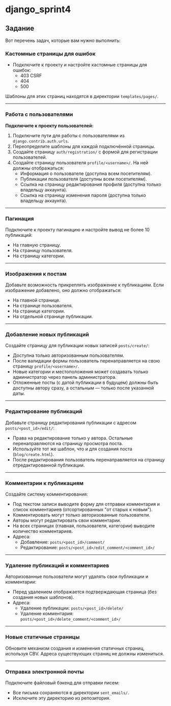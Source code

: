 # django_sprint4

## Задание

Вот перечень задач, которые вам нужно выполнить:

### Кастомные страницы для ошибок
- Подключите к проекту и настройте кастомные страницы для ошибок:
  - 403 CSRF
  - 404
  - 500  
  
Шаблоны для этих страниц находятся в директории `templates/pages/`.

---

### Работа с пользователями
**Подключите к проекту пользователей:**
1. Подключите пути для работы с пользователями из `django.contrib.auth.urls`.
2. Переопределите шаблоны для каждой подключённой страницы.
3. Создайте страницу `auth/registration/` с формой для регистрации пользователей.
4. Создайте страницу пользователя `profile/<username>/`. На ней должны отображаться:
   - Информация о пользователе (доступна всем посетителям).
   - Публикации пользователя (доступны всем посетителям).
   - Ссылка на страницу редактирования профиля (доступна только владельцу аккаунта).
   - Ссылка на страницу изменения пароля (доступна только владельцу аккаунта).

---

### Пагинация
Подключите к проекту пагинацию и настройте вывод не более 10 публикаций:
- На главную страницу.
- На страницу пользователя.
- На страницу категории.

---

### Изображения к постам
Добавьте возможность прикреплять изображение к публикациям. Если изображение добавлено, оно должно отображаться:
- На главной странице.
- На странице пользователя.
- На странице категории.
- На отдельной странице публикации.

---

### Добавление новых публикаций
Создайте страницу для публикации новых записей `posts/create/`:
- Доступна только авторизованным пользователям.
- После валидации формы пользователь перенаправляется на свою страницу `profile/<username>/`.
- Новые категории и местоположения может создавать только администратор через панель администратора.
- Отложенные посты (с датой публикации в будущем) должны быть доступны автору сразу, а остальным — только после указанной даты.

---

### Редактирование публикаций
Добавьте страницу редактирования публикации с адресом `posts/<post_id>/edit/`:
- Права на редактирование только у автора. Остальные перенаправляются на страницу просмотра поста.
- Используйте тот же шаблон, что и для создания поста (`blog/create.html`).
- После редактирования пользователь перенаправляется на страницу отредактированной публикации.

---

### Комментарии к публикациям
Создайте систему комментирования:
- Под текстом записи выводите форму для отправки комментария и список комментариев (отсортированных "от старых к новым").
- Комментировать могут только авторизованные пользователи.
- Авторы могут редактировать свои комментарии.
- На всех страницах (главная, пользователя, категории) выводите количество комментариев.
- Адреса:
  - Добавление: `posts/<post_id>/comment/`
  - Редактирование: `posts/<post_id>/edit_comment/<comment_id>/`

---

### Удаление публикаций и комментариев
Авторизованные пользователи могут удалять свои публикации и комментарии:
- Перед удалением отображается подтверждающая страница (без создания новых шаблонов).
- Адреса:
  - Удаление публикации: `posts/<post_id>/delete/`
  - Удаление комментария: `posts/<post_id>/delete_comment/<comment_id>/`

---

### Новые статичные страницы
Обновите механизм создания и изменения статичных страниц, используя CBV. Адреса существующих страниц не должны измениться.

---

### Отправка электронной почты
Подключите файловый бэкенд для отправки писем:
- Все письма сохраняются в директории `sent_emails/`.
- Исключите эту директорию из репозитория.